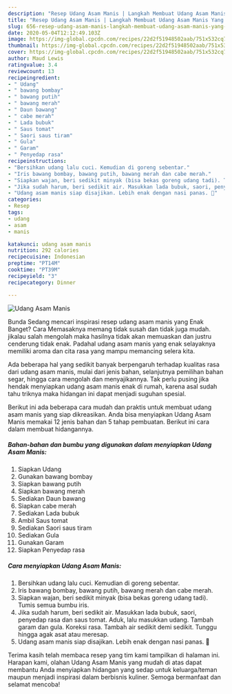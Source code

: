 ```yaml
---
description: "Resep Udang Asam Manis | Langkah Membuat Udang Asam Manis Yang Menggugah Selera"
title: "Resep Udang Asam Manis | Langkah Membuat Udang Asam Manis Yang Menggugah Selera"
slug: 656-resep-udang-asam-manis-langkah-membuat-udang-asam-manis-yang-menggugah-selera
date: 2020-05-04T12:12:49.103Z
image: https://img-global.cpcdn.com/recipes/22d2f51948502aab/751x532cq70/udang-asam-manis-foto-resep-utama.jpg
thumbnail: https://img-global.cpcdn.com/recipes/22d2f51948502aab/751x532cq70/udang-asam-manis-foto-resep-utama.jpg
cover: https://img-global.cpcdn.com/recipes/22d2f51948502aab/751x532cq70/udang-asam-manis-foto-resep-utama.jpg
author: Maud Lewis
ratingvalue: 3.4
reviewcount: 13
recipeingredient:
- " Udang"
- " bawang bombay"
- " bawang putih"
- " bawang merah"
- " Daun bawang"
- " cabe merah"
- " Lada bubuk"
- " Saus tomat"
- " Saori saus tiram"
- " Gula"
- " Garam"
- " Penyedap rasa"
recipeinstructions:
- "Bersihkan udang lalu cuci. Kemudian di goreng sebentar."
- "Iris bawang bombay, bawang putih, bawang merah dan cabe merah."
- "Siapkan wajan, beri sedikit minyak (bisa bekas goreng udang tadi). Tumis semua bumbu iris."
- "Jika sudah harum, beri sedikit air. Masukkan lada bubuk, saori, penyedap rasa dan saus tomat. Aduk, lalu masukkan udang. Tambah garam dan gula. Koreksi rasa. Tambah air sedikit demi sedikit. Tunggu hingga agak asat atau meresap."
- "Udang asam manis siap disajikan. Lebih enak dengan nasi panas. 🤤"
categories:
- Resep
tags:
- udang
- asam
- manis

katakunci: udang asam manis 
nutrition: 292 calories
recipecuisine: Indonesian
preptime: "PT14M"
cooktime: "PT39M"
recipeyield: "3"
recipecategory: Dinner

---
```



![Udang Asam Manis](https://img-global.cpcdn.com/recipes/22d2f51948502aab/751x532cq70/udang-asam-manis-foto-resep-utama.jpg)

Bunda Sedang mencari inspirasi resep udang asam manis yang Enak Banget? Cara Memasaknya memang tidak susah dan tidak juga mudah. jikalau salah mengolah maka hasilnya tidak akan memuaskan dan justru cenderung tidak enak. Padahal udang asam manis yang enak selayaknya memiliki aroma dan cita rasa yang mampu memancing selera kita.

Ada beberapa hal yang sedikit banyak berpengaruh terhadap kualitas rasa dari udang asam manis, mulai dari jenis bahan, selanjutnya pemilihan bahan segar, hingga cara mengolah dan menyajikannya. Tak perlu pusing jika hendak menyiapkan udang asam manis enak di rumah, karena asal sudah tahu triknya maka hidangan ini dapat menjadi suguhan spesial.




Berikut ini ada beberapa cara mudah dan praktis untuk membuat udang asam manis yang siap dikreasikan. Anda bisa menyiapkan Udang Asam Manis memakai 12 jenis bahan dan 5 tahap pembuatan. Berikut ini cara dalam membuat hidangannya.

<!--inarticleads1-->

##### Bahan-bahan dan bumbu yang digunakan dalam menyiapkan Udang Asam Manis:

1. Siapkan  Udang
1. Gunakan  bawang bombay
1. Siapkan  bawang putih
1. Siapkan  bawang merah
1. Sediakan  Daun bawang
1. Siapkan  cabe merah
1. Sediakan  Lada bubuk
1. Ambil  Saus tomat
1. Sediakan  Saori saus tiram
1. Sediakan  Gula
1. Gunakan  Garam
1. Siapkan  Penyedap rasa




<!--inarticleads2-->

##### Cara menyiapkan Udang Asam Manis:

1. Bersihkan udang lalu cuci. Kemudian di goreng sebentar.
1. Iris bawang bombay, bawang putih, bawang merah dan cabe merah.
1. Siapkan wajan, beri sedikit minyak (bisa bekas goreng udang tadi). Tumis semua bumbu iris.
1. Jika sudah harum, beri sedikit air. Masukkan lada bubuk, saori, penyedap rasa dan saus tomat. Aduk, lalu masukkan udang. Tambah garam dan gula. Koreksi rasa. Tambah air sedikit demi sedikit. Tunggu hingga agak asat atau meresap.
1. Udang asam manis siap disajikan. Lebih enak dengan nasi panas. 🤤




Terima kasih telah membaca resep yang tim kami tampilkan di halaman ini. Harapan kami, olahan Udang Asam Manis yang mudah di atas dapat membantu Anda menyiapkan hidangan yang sedap untuk keluarga/teman maupun menjadi inspirasi dalam berbisnis kuliner. Semoga bermanfaat dan selamat mencoba!
